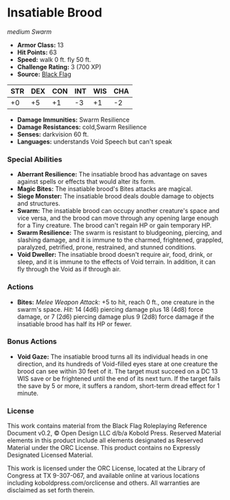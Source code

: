 # Insatiable Brood

*medium* *Swarm*

- **Armor Class:** 13
- **Hit Points:** 63 
- **Speed:** walk 0 ft. fly 50 ft.
- **Challenge Rating:** 3 (700 XP)
- **Source:** [Black Flag](https://koboldpress.com/kpstore/product/tovrpg-pg-mv/)

| STR | DEX | CON | INT | WIS | CHA |
| --- | --- | --- | --- | --- | --- |
| +0 | +5 | +1 | -3 | +1 | -2 |

- **Damage Immunities:** Swarm Resilience
- **Damage Resistances:** cold,Swarm Resilience
- **Senses:** darkvision 60 ft.
- **Languages:** understands Void Speech but can't speak

### Special Abilities

- **Aberrant Resilience:** The insatiable brood has advantage on saves against spells or effects that would alter its form.
- **Magic Bites:** The insatiable brood's Bites attacks are magical.
- **Siege Monster:** The insatiable brood deals double damage to objects and structures.
- **Swarm:** The insatiable brood can occupy another creature's space and vice versa, and the brood can move through any opening large enough for a Tiny creature. The brood can't regain HP or gain temporary HP.
- **Swarm Resilience:** The swarm is resistant to bludgeoning, piercing, and slashing damage, and it is immune to the charmed, frightened, grappled, paralyzed, petrified, prone, restrained, and stunned conditions.
- **Void Dweller:** The insatiable brood doesn't require air, food, drink, or sleep, and it is immune to the effects of Void terrain. In addition, it can fly through the Void as if through air.

### Actions

- **Bites:** _Melee Weapon Attack:_ +5 to hit, reach 0 ft., one creature in the swarm's space. _Hit:_ 14 (4d6) piercing damage plus 18 (4d8) force damage, or 7 (2d6) piercing damage plus 9 (2d8) force damage if the insatiable brood has half its HP or fewer.

### Bonus Actions

- **Void Gaze:** The insatiable brood turns all its individual heads in one direction, and its hundreds of Void-filled eyes stare at one creature the brood can see within 30 feet of it. The target must succeed on a DC 13 WIS save or be frightened until the end of its next turn. If the target fails the save by 5 or more, it suffers a random, short-term dread effect for 1 minute.


### License

This work contains material from the Black Flag Roleplaying Reference Document v0.2, © Open Design LLC d/b/a Kobold Press. Reserved Material elements in this product include all elements designated as Reserved Material under the ORC License. This product contains no Expressly Designated Licensed Material.

This work is licensed under the ORC License, located at the Library of Congress at TX 9-307-067, and available online at various locations including koboldpress.com/orclicense and others. All warranties are disclaimed as set forth therein.
